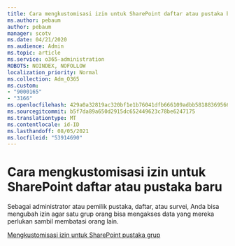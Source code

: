 ```yaml
---
title: Cara mengkustomisasi izin untuk SharePoint daftar atau pustaka baru
ms.author: pebaum
author: pebaum
manager: scotv
ms.date: 04/21/2020
ms.audience: Admin
ms.topic: article
ms.service: o365-administration
ROBOTS: NOINDEX, NOFOLLOW
localization_priority: Normal
ms.collection: Adm_O365
ms.custom:
- "9000165"
- "3166"
ms.openlocfilehash: 429a0a32819ac320bf1e1b76041dfb666109adbb5818836956663ca98797a462
ms.sourcegitcommit: b5f7da89a650d2915dc652449623c78be6247175
ms.translationtype: MT
ms.contentlocale: id-ID
ms.lasthandoff: 08/05/2021
ms.locfileid: "53914690"
---
```

# <a name="how-to-customize-permissions-for-a-sharepoint-list-or-library"></a>Cara mengkustomisasi izin untuk SharePoint daftar atau pustaka baru

Sebagai administrator atau pemilik pustaka, daftar, atau survei, Anda bisa mengubah izin agar satu grup orang bisa mengakses data yang mereka perlukan sambil membatasi orang lain.

[Mengkustomisasi izin untuk SharePoint pustaka grup](https://support.office.com/article/customize-permissions-for-a-sharepoint-list-or-library-02d770f3-59eb-4910-a608-5f84cc297782)